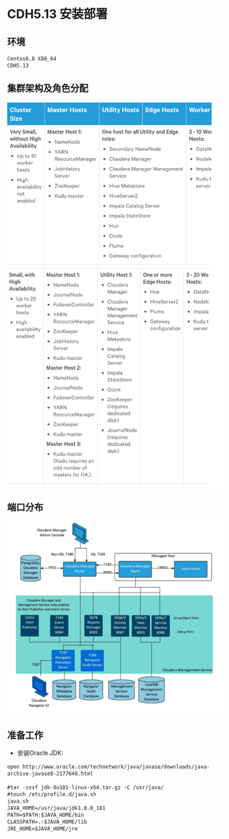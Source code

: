 # CDH5.13 安装部署

## 环境
```
Centos6.8 X86_64
CDH5.13
```
## 集群架构及角色分配
![](/assets/WX20180913-150645.png)
![](/assets/WX20180913-151016.png)

## 端口分布
![](/assets/WX20180913-152903.png)

## 准备工作
- 安装Oracle JDK: 

```shell
open http://www.oracle.com/technetwork/java/javase/downloads/java-archive-javase8-2177648.html

#tar -zxvf jdk-8u181-linux-x64.tar.gz -C /usr/java/
#touch /etc/profile.d/java.sh
java.sh
JAVA_HOME=/usr/java/jdk1.8.0_181
PATH=$PATH:$JAVA_HOME/bin
CLASSPATH=.:$JAVA_HOME/lib
JRE_HOME=$JAVA_HOME/jre
```


### 



